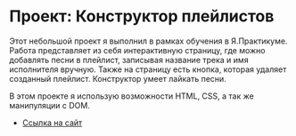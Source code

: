 # Проект: Конструктор плейлистов

Этот небольшой проект я выполнил в рамках обучения в Я.Практикуме.
Работа представляет из себя интерактивную страницу, где можно добавлять песни в плейлист, записывая название трека и имя исполнителя вручную. Также на страницу есть кнопка, которая удаляет созданный плейлист. Конструктор умеет лайкать песни.

В этом проекте я использую возможности HTML, CSS, а так же манипуляции с DOM.

* [Ссылка на сайт](https://nikulinalexey.github.io/playlist-constructor/)
